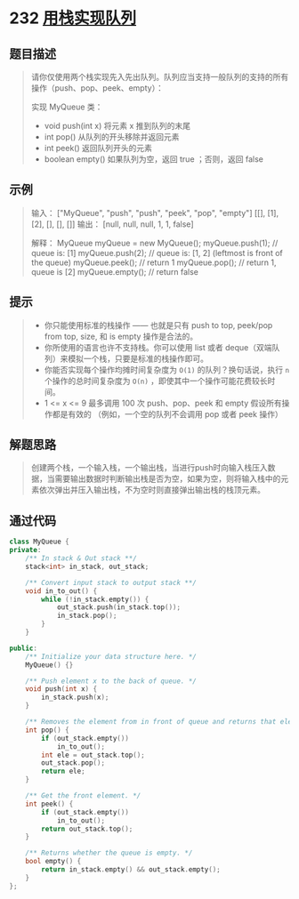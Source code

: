# 232 [用栈实现队列](https://leetcode-cn.com/problems/implement-queue-using-stacks/)

## 题目描述

> 请你仅使用两个栈实现先入先出队列。队列应当支持一般队列的支持的所有操作（push、pop、peek、empty）：
>
> 实现 MyQueue 类：
>
> - void push(int x) 将元素 x 推到队列的末尾
> - int pop() 从队列的开头移除并返回元素
> - int peek() 返回队列开头的元素
> - boolean empty() 如果队列为空，返回 true ；否则，返回 false

## 示例

> 输入：
> ["MyQueue", "push", "push", "peek", "pop", "empty"]
> [[], [1], [2], [], [], []]
> 输出：
> [null, null, null, 1, 1, false]
>
> 解释：
> MyQueue myQueue = new MyQueue();
> myQueue.push(1); // queue is: [1]
> myQueue.push(2); // queue is: [1, 2] (leftmost is front of the queue)
> myQueue.peek(); // return 1
> myQueue.pop(); // return 1, queue is [2]
> myQueue.empty(); // return false

## 提示

>- 你只能使用标准的栈操作 —— 也就是只有 push to top, peek/pop from top, size, 和 is empty 操作是合法的。
>- 你所使用的语言也许不支持栈。你可以使用 list 或者 deque（双端队列）来模拟一个栈，只要是标准的栈操作即可。
>- 你能否实现每个操作均摊时间复杂度为 `O(1)` 的队列？换句话说，执行 `n` 个操作的总时间复杂度为 `O(n)` ，即使其中一个操作可能花费较长时间。
>- 1 <= x <= 9
>    最多调用 100 次 push、pop、peek 和 empty
>    假设所有操作都是有效的 （例如，一个空的队列不会调用 pop 或者 peek 操作）

## 解题思路

>创建两个栈，一个输入栈，一个输出栈，当进行push时向输入栈压入数据，当需要输出数据时判断输出栈是否为空，如果为空，则将输入栈中的元素依次弹出并压入输出栈，不为空时则直接弹出输出栈的栈顶元素。

## 通过代码

```cpp
class MyQueue {
private:
    /** In stack & Out stack **/
    stack<int> in_stack, out_stack;

    /** Convert input stack to output stack **/
    void in_to_out() {
        while (!in_stack.empty()) {
            out_stack.push(in_stack.top());
            in_stack.pop();
        }
    }

public:
    /** Initialize your data structure here. */
    MyQueue() {}

    /** Push element x to the back of queue. */
    void push(int x) {
        in_stack.push(x);
    }

    /** Removes the element from in front of queue and returns that element. */
    int pop() {
        if (out_stack.empty())
            in_to_out();
        int ele = out_stack.top();
        out_stack.pop();
        return ele;
    }

    /** Get the front element. */
    int peek() {
        if (out_stack.empty())
            in_to_out();
        return out_stack.top();
    }

    /** Returns whether the queue is empty. */
    bool empty() {
        return in_stack.empty() && out_stack.empty();
    }
};
```

